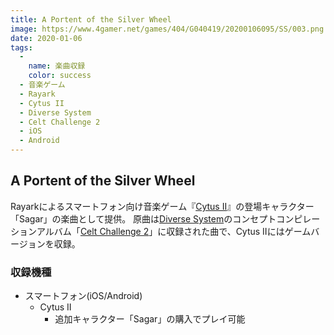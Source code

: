 ```yaml
---
title: A Portent of the Silver Wheel
image: https://www.4gamer.net/games/404/G040419/20200106095/SS/003.png
date: 2020-01-06
tags:
  -
    name: 楽曲収録
    color: success
  - 音楽ゲーム
  - Rayark
  - Cytus II
  - Diverse System
  - Celt Challenge 2
  - iOS
  - Android
---
```


## A Portent of the Silver Wheel
Rayarkによるスマートフォン向け音楽ゲーム『[Cytus II](https://www.rayark.com/g/cytus2/)』の登場キャラクター「Sagar」の楽曲として提供。
原曲は[Diverse System](http://diverse.jp/)のコンセプトコンピレーションアルバム「[Celt Challenge 2](http://diverse.jp/dvsp-0203/)」に収録された曲で、Cytus IIにはゲームバージョンを収録。

### 収録機種
* スマートフォン(iOS/Android)
    * Cytus II
        * 追加キャラクター「Sagar」の購入でプレイ可能